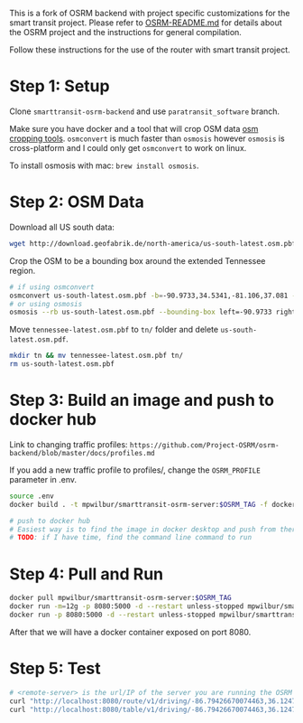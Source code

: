 This is a fork of OSRM backend with project specific customizations for the smart transit project. Please refer to [OSRM-README.md](OSRM-README.md) for details about the OSRM project and the instructions for general compilation. 

Follow these instructions for the use of the router with smart transit project.

# Step 1: Setup

Clone `smarttransit-osrm-backend` and use `paratransit_software` branch.

Make sure you have docker and a tool that will crop OSM data [osm cropping tools](http://docs.opentripplanner.org/en/latest/Preparing-OSM/).
`osmconvert` is much faster than `osmosis` however `osmosis` is cross-platform and I could only get
`osmconvert` to work on linux.

To install osmosis with mac: `brew install osmosis`.

# Step 2: OSM Data

Download all US south data:

```bash
wget http://download.geofabrik.de/north-america/us-south-latest.osm.pbf
```

Crop the OSM to be a bounding box around the extended Tennessee region.

```bash
# if using osmconvert
osmconvert us-south-latest.osm.pbf -b=-90.9733,34.5341,-81.106,37.081 --complete-ways -o=tennessee-latest.osm.pbf
# or using osmosis
osmosis --rb us-south-latest.osm.pbf --bounding-box left=-90.9733 right=-81.106 bottom=34.5341 top=37.081 --wb tennessee-latest.osm.pbf
```

Move `tennessee-latest.osm.pbf` to `tn/` folder and delete `us-south-latest.osm.pdf`.

```bash
mkdir tn && mv tennessee-latest.osm.pbf tn/
rm us-south-latest.osm.pbf
```

# Step 3: Build an image and push to docker hub

Link to changing traffic profiles: `https://github.com/Project-OSRM/osrm-backend/blob/master/docs/profiles.md`

If you add a new traffic profile to profiles/, change the `OSRM_PROFILE` parameter in .env. 

```bash
source .env
docker build . -t mpwilbur/smarttransit-osrm-server:$OSRM_TAG -f docker/smarttransitDockerfile --build-arg BUILD_CONCURRENCY=1 --build-arg OSRM_PROFILE=$OSRM_PROFILE --platform linux/amd64

# push to docker hub
# Easiest way is to find the image in docker desktop and push from there
# TODO: if I have time, find the command line command to run
```

# Step 4: Pull and Run

```bash
docker pull mpwilbur/smarttransit-osrm-server:$OSRM_TAG
docker run -m=12g -p 8080:5000 -d --restart unless-stopped mpwilbur/smarttransit-osrm-server:$OSRM_TAG
docker run -p 8080:5000 -d --restart unless-stopped mpwilbur/smarttransit-osrm-server:$OSRM_TAG
```

After that we will have a docker container exposed on port 8080.

# Step 5: Test

```bash
# <remote-server> is the url/IP of the server you are running the OSRM instance (step 4)
curl "http://localhost:8080/route/v1/driving/-86.79426670074463,36.12473806954196;-86.7641830444336,36.13808266878191"
curl "http://localhost:8080/table/v1/driving/-86.79426670074463,36.12473806954196;-86.7641830444336,36.13808266878191"
```
